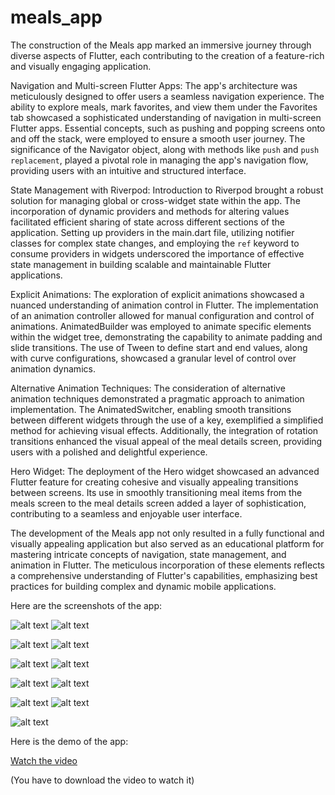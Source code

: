 # meals_app

The construction of the Meals app marked an immersive journey through diverse aspects of Flutter, each contributing to the creation of a feature-rich and visually engaging application.

Navigation and Multi-screen Flutter Apps:
The app's architecture was meticulously designed to offer users a seamless navigation experience. The ability to explore meals, mark favorites, and view them under the Favorites tab showcased a sophisticated understanding of navigation in multi-screen Flutter apps. Essential concepts, such as pushing and popping screens onto and off the stack, were employed to ensure a smooth user journey. The significance of the Navigator object, along with methods like `push` and `push replacement`, played a pivotal role in managing the app's navigation flow, providing users with an intuitive and structured interface.

State Management with Riverpod:
Introduction to Riverpod brought a robust solution for managing global or cross-widget state within the app. The incorporation of dynamic providers and methods for altering values facilitated efficient sharing of state across different sections of the application. Setting up providers in the main.dart file, utilizing notifier classes for complex state changes, and employing the `ref` keyword to consume providers in widgets underscored the importance of effective state management in building scalable and maintainable Flutter applications.

Explicit Animations:
The exploration of explicit animations showcased a nuanced understanding of animation control in Flutter. The implementation of an animation controller allowed for manual configuration and control of animations. AnimatedBuilder was employed to animate specific elements within the widget tree, demonstrating the capability to animate padding and slide transitions. The use of Tween to define start and end values, along with curve configurations, showcased a granular level of control over animation dynamics.

Alternative Animation Techniques:
The consideration of alternative animation techniques demonstrated a pragmatic approach to animation implementation. The AnimatedSwitcher, enabling smooth transitions between different widgets through the use of a key, exemplified a simplified method for achieving visual effects. Additionally, the integration of rotation transitions enhanced the visual appeal of the meal details screen, providing users with a polished and delightful experience.

Hero Widget:
The deployment of the Hero widget showcased an advanced Flutter feature for creating cohesive and visually appealing transitions between screens. Its use in smoothly transitioning meal items from the meals screen to the meal details screen added a layer of sophistication, contributing to a seamless and enjoyable user interface.

The development of the Meals app not only resulted in a fully functional and visually appealing application but also served as an educational platform for mastering intricate concepts of navigation, state management, and animation in Flutter. The meticulous incorporation of these elements reflects a comprehensive understanding of Flutter's capabilities, emphasizing best practices for building complex and dynamic mobile applications.

Here are the screenshots of the app:

![alt text](meals_app_categories_screen.png)   ![alt text](meals_app_meals_screen.png)

![alt text](meals_app_meals_details_screen.png)   ![alt text](meals_app_side_drawer.png)

![alt text](meals_app_empty_favorites_screen.png)   ![alt text](meals_app_added_to_favorites_snackbar.png)

![alt text](meals_app_favorites_screen.png)   ![alt text](meals_app_removed_from_favorites_snackbar.png)

![alt text](meals_app_filters_screen.png)   ![alt text](meals_app_selected_filters.png)

![alt text](meals_app_after_filters.png) 

Here is the demo of the app:

[Watch the video](meals_app_video.mp4)

(You have to download the video to watch it)
